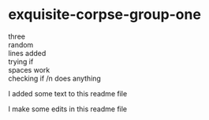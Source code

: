 # exquisite-corpse-group-one

three<br/>
random<br/> 
lines added<br/>
trying if  
spaces work  
checking if /n 
does anything

I added some text to this readme file

I make some edits in this readme file
